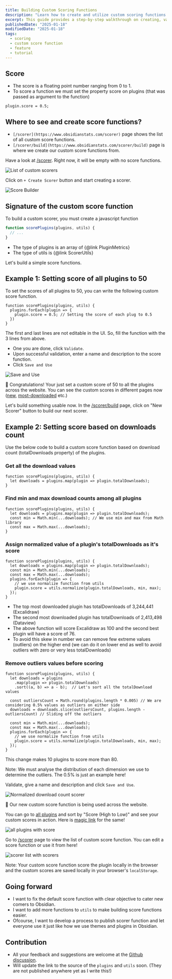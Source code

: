```yaml
---
title: Building Custom Scoring Functions
description: "Learn how to create and utilize custom scoring functions in ObsidianStats to rank plugins based on metrics such as downloads and more."
excerpt: This guide provides a step-by-step walkthrough on creating, validating, and using custom scoring functions in Obsidian. Learn to rank plugins effectively and customize scores to suit your needs.
publishedDate: "2025-01-18"
modifiedDate: "2025-01-18"
tags: 
  - scoring
  - custom score function
  - feature
  - tutorial
---
```


## Score

- The score is a floating point number ranging from 0 to 1.
- To score a function we must set the property score on plugins (that was passed as argument to the function)
```
plugin.score = 0.5;
```

## Where to see and create score functions?

- `[/scorer](https://www.obsidianstats.com/scorer)` page shows the list of all custom score functions.
- `[/scorer/build](https://www.obsidianstats.com/scorer/build)` page is where we create our custom score functions from.

Have a look at [/scorer](https://www.obsidianstats.com/scorer). Right now, it will be empty with no score functions.

![List of custom scorers](/images/scorer/scorer-list.png)

Click on `+ Create Scorer` button and start creating a scorer.

![Score Builder](/images/scorer/empty-builder.png)

## Signature of the custom score function
To build a custom scorer, you must create a javascript function 

```js
function scorePlugins(plugins, utils) {
  // ...
}
```

- The type of plugins is an array of {@link PluginMetrics}
- The type of utils is {@link ScorerUtils}

Let's build a simple score functions.

## Example 1: Setting score of all plugins to 50 

To set the scores of all plugins to 50, you can write the following custom score function.

```
function scorePlugins(plugins, utils) {
  plugins.forEach(plugin => {
    plugin.score = 0.5; // Setting the score of each plug to 0.5
  })
}
```

The first and last lines are not editable in the UI. So, fill the function with the 3 lines from above.

- One you are done, click `Validate`.
- Upon successful validation, enter a name and description to the score function.
- Click `Save and Use`

![Save and Use](/images/scorer/save-and-use.png)

🎉 Congratulations! Your just set a custom score of 50 to all the plugins across the website. You can see the custom scores in different pages now ([new](https://www.obsidianstats.com/new), [most-downloaded](https://www.obsidianstats.com/most-downloaded) etc.)

Let's build something usable now. In the [/scorer/build](https://www.obsidianstats.com/scorer/build) page, click on "New Scorer" button to build our next scorer.

## Example 2: Setting score based on downloads count

Use the below code to build a custom score function based on download count (totalDownloads property) of the plugins. 

### Get all the download values
```
function scorePlugins(plugins, utils) {
  let downloads = plugins.map(plugin => plugin.totalDownloads);
}
```

### Find min and max download counts among all plugins
```
function scorePlugins(plugins, utils) {
  let downloads = plugins.map(plugin => plugin.totalDownloads);
  const min = Math.min(...downloads); // We use min and max from Math library
  const max = Math.max(...downloads);
}
```

### Assign normalized value of a plugin's totalDownloads as it's score
```
function scorePlugins(plugins, utils) {
  let downloads = plugins.map(plugin => plugin.totalDownloads);
  const min = Math.min(...downloads);
  const max = Math.max(...downloads);
  plugins.forEach(plugin => {
    // we use normalize function from utils
    plugin.score = utils.normalize(plugin.totalDownloads, min, max);
  });
}
```

- The top most downloaded plugin has totalDownloads of 3,244,441 (Excalidraw)
- The second most downloaded plugin has totalDownloads of 2,413,498 (Dataview)
- The above function will score Excalidraw as 100 and the second best plugin will have a score of 76.
- To avoid this skew in number we can remove few extreme values (outliers) on the higher end (we can do it on lower end as well to avoid outliers with zero or very less totalDownloads)

### Remove outliers values before scoring 
```
function scorePlugins(plugins, utils) {
  let downloads = plugins
    .map(plugin => plugin.totalDownloads)
    .sort((a, b) => a - b);  // Let's sort all the totalDownload values
  
  const outliersCount = Math.round(plugins.length * 0.005) // We are considering 0.5% values as outliers on either side
  downloads = downloads.slice(outliersCount, plugins.length - outliersCount) // Sliding off the outliers
  
  const min = Math.min(...downloads);
  const max = Math.max(...downloads);
  plugins.forEach(plugin => {
    // we use normalize function from utils
    plugin.score = utils.normalize(plugin.totalDownloads, min, max);
  });
}
```

This change makes 10 plugins to score more than 80. 

Note: We must analyse the distribution of each dimension we use to determine the outliers. The 0.5% is just an example here!

Validate, give a name and description and click `Save and Use`. 

![Normalized download count scorer](/images/scorer/normalized-download-count-scorer.png)

🚀 Our new custom score function is being used across the website.

You can go to [all plugins](https://www.obsidianstats.com/plugins) and sort by "Score (High to Low)" and see your custom scores in action.
Here is [magic link](https://www.obsidianstats.com/plugins?sortby=score_desc) for the same! 

![all plugins with score](/images/scorer/all-plugins-with-score.png)

Go to [/scorer](https://www.obsidianstats.com/scorer) page to view the list of custom score function. You can edit a score function or use it from here!

![scorer list with scorers](/images/scorer/scorer-list-with-scorers.png)


Note: Your custom score function score the plugin locally in the browser and the custom scores are saved locally in your browser's `localStorage`.


## Going forward

- I want to fix the default score function with clear objective to cater new comers to Obsidian.
- I want to add more functions to `utils` to make building score functions easier. 
- Ofcourse, I want to develop a process to publish scorer function and let everyone use it just like how we use themes and plugins in Obsidian.

## Contribution 

- All your feedback and suggestions are welcome at the [Github discussion](https://github.com/ganesshkumar/obsidian-plugins-stats-ui/discussions/52).
- Will update the link to the source of the `plugins` and `utils` soon. (They are not published anywhere yet as I write this!)